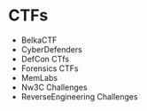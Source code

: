 # CTFs

- BelkaCTF
- CyberDefenders
- DefCon CTfs
- Forensics CTFs
- MemLabs
- Nw3C Challenges
- ReverseEngineering Challenges

